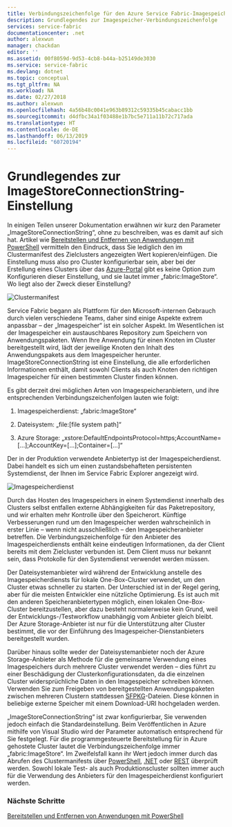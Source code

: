 ```yaml
---
title: Verbindungszeichenfolge für den Azure Service Fabric-Imagespeicher | Microsoft-Dokumentation
description: Grundlegendes zur Imagespeicher-Verbindungszeichenfolge
services: service-fabric
documentationcenter: .net
author: alexwun
manager: chackdan
editor: ''
ms.assetid: 00f8059d-9d53-4cb8-b44a-b25149de3030
ms.service: service-fabric
ms.devlang: dotnet
ms.topic: conceptual
ms.tgt_pltfrm: NA
ms.workload: NA
ms.date: 02/27/2018
ms.author: alexwun
ms.openlocfilehash: 4a56b48c0041e963b89312c59335b45cabacc1bb
ms.sourcegitcommit: d4dfbc34a1f03488e1b7bc5e711a11b72c717ada
ms.translationtype: HT
ms.contentlocale: de-DE
ms.lasthandoff: 06/13/2019
ms.locfileid: "60720194"
---
```

# <a name="understand-the-imagestoreconnectionstring-setting"></a>Grundlegendes zur ImageStoreConnectionString-Einstellung

In einigen Teilen unserer Dokumentation erwähnen wir kurz den Parameter „ImageStoreConnectionString“, ohne zu beschreiben, was es damit auf sich hat. Artikel wie [Bereitstellen und Entfernen von Anwendungen mit PowerShell][10] vermitteln den Eindruck, dass Sie lediglich den im Clustermanifest des Zielclusters angezeigten Wert kopieren/einfügen. Die Einstellung muss also pro Cluster konfigurierbar sein, aber bei der Erstellung eines Clusters über das [Azure-Portal][11] gibt es keine Option zum Konfigurieren dieser Einstellung, und sie lautet immer „fabric:ImageStore“. Wo liegt also der Zweck dieser Einstellung?

![Clustermanifest][img_cm]

Service Fabric begann als Plattform für den Microsoft-internen Gebrauch durch vielen verschiedene Teams, daher sind einige Aspekte extrem anpassbar – der „Imagespeicher“ ist ein solcher Aspekt. Im Wesentlichen ist der Imagespeicher ein austauschbares Repository zum Speichern von Anwendungspaketen. Wenn Ihre Anwendung für einen Knoten im Cluster bereitgestellt wird, lädt der jeweilige Knoten den Inhalt des Anwendungspakets aus dem Imagespeicher herunter. ImageStoreConnectionString ist eine Einstellung, die alle erforderlichen Informationen enthält, damit sowohl Clients als auch Knoten den richtigen Imagespeicher für einen bestimmten Cluster finden können.

Es gibt derzeit drei möglichen Arten von Imagespeicheranbietern, und ihre entsprechenden Verbindungszeichenfolgen lauten wie folgt:

1. Imagespeicherdienst: „fabric:ImageStore“

2. Dateisystem: „file:[file system path]“

3. Azure Storage: „xstore:DefaultEndpointsProtocol=https;AccountName=[...];AccountKey=[...];Container=[...]“

Der in der Produktion verwendete Anbietertyp ist der Imagespeicherdienst. Dabei handelt es sich um einen zustandsbehafteten persistenten Systemdienst, der Ihnen im Service Fabric Explorer angezeigt wird. 

![Imagespeicherdienst][img_is]

Durch das Hosten des Imagespeichers in einem Systemdienst innerhalb des Clusters selbst entfallen externe Abhängigkeiten für das Paketrepository, und wir erhalten mehr Kontrolle über den Speicherort. Künftige Verbesserungen rund um den Imagespeicher werden wahrscheinlich in erster Linie – wenn nicht ausschließlich – den Imagespeicheranbieter betreffen. Die Verbindungszeichenfolge für den Anbieter des Imagespeicherdiensts enthält keine eindeutigen Informationen, da der Client bereits mit dem Zielcluster verbunden ist. Dem Client muss nur bekannt sein, dass Protokolle für den Systemdienst verwendet werden müssen.

Der Dateisystemanbieter wird während der Entwicklung anstelle des Imagespeicherdiensts für lokale One-Box-Cluster verwendet, um den Cluster etwas schneller zu starten. Der Unterschied ist in der Regel gering, aber für die meisten Entwickler eine nützliche Optimierung. Es ist auch mit den anderen Speicheranbietertypen möglich, einen lokalen One-Box-Cluster bereitzustellen, aber dazu besteht normalerweise kein Grund, weil der Entwicklungs-/Testworkflow unabhängig vom Anbieter gleich bleibt. Der Azure Storage-Anbieter ist nur für die Unterstützung alter Cluster bestimmt, die vor der Einführung des Imagespeicher-Dienstanbieters bereitgestellt wurden.

Darüber hinaus sollte weder der Dateisystemanbieter noch der Azure Storage-Anbieter als Methode für die gemeinsame Verwendung eines Imagespeichers durch mehrere Cluster verwendet werden – dies führt zu einer Beschädigung der Clusterkonfigurationsdaten, da die einzelnen Cluster widersprüchliche Daten in den Imagespeicher schreiben können. Verwenden Sie zum Freigeben von bereitgestellten Anwendungspaketen zwischen mehreren Clustern stattdessen [SFPKG][12]-Dateien. Diese können in beliebige externe Speicher mit einem Download-URI hochgeladen werden.

„ImageStoreConnectionString“ ist zwar konfigurierbar, Sie verwenden jedoch einfach die Standardeinstellung. Beim Veröffentlichen in Azure mithilfe von Visual Studio wird der Parameter automatisch entsprechend für Sie festgelegt. Für die programmgesteuerte Bereitstellung für in Azure gehostete Cluster lautet die Verbindungszeichenfolge immer „fabric:ImageStore“. Im Zweifelsfall kann ihr Wert jedoch immer durch das Abrufen des Clustermanifests über [PowerShell](https://docs.microsoft.com/powershell/module/servicefabric/get-servicefabricclustermanifest), [.NET](https://msdn.microsoft.com/library/azure/mt161375.aspx) oder [REST](https://docs.microsoft.com/rest/api/servicefabric/get-a-cluster-manifest) überprüft werden. Sowohl lokale Test- als auch Produktionscluster sollten immer auch für die Verwendung des Anbieters für den Imagespeicherdienst konfiguriert werden.

### <a name="next-steps"></a>Nächste Schritte
[Bereitstellen und Entfernen von Anwendungen mit PowerShell][10]

<!--Image references-->
[img_is]: ./media/service-fabric-image-store-connection-string/image_store_service.png
[img_cm]: ./media/service-fabric-image-store-connection-string/cluster_manifest.png

[10]: service-fabric-deploy-remove-applications.md
[11]: service-fabric-cluster-creation-via-portal.md
[12]: service-fabric-package-apps.md#create-an-sfpkg
